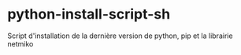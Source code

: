 # python-install-script-sh
Script d'installation de la dernière version de python, pip et la librairie netmiko

